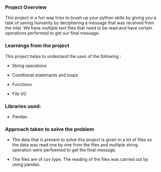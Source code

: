 ### Project Overview

 This project in a fun way tries to brush up your python skills by giving you a task of saving humanity by deciphering a message that was received from the intel. We have multiple text files that need to be read and have certain operations performed to get our final message.


### Learnings from the project

 This project helps to undestand the uses of the following :

-  String operations

- Condtional statemants and loops 

- Functions

- File I/O
### Libraries used:

- Pandas


### Approach taken to solve the problem

 - The data that is present to solve this project is given in a lot of files so the data was read one by one from the files and multiple string operation were perfoemed to get the final message.

- The files are of csv type. The reading of the files was carried out by using pandas. 


